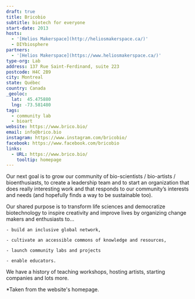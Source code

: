 ```yaml
---
draft: true
title: Bricobio
subtitle: biotech for everyone
start-date: 2013
hosts:
  - '[Helios Makerspace](http://heliosmakerspace.ca/)'
  - DIYbiosphere
partners:
  - '[Helios Makerspace](https://www.heliosmakerspace.ca/)'
type-org: Lab
address: 137 Rue Saint-Ferdinand, suite 223
postcode: H4C 2B9
city: Montreal
state: Québec
country: Canada
_geoloc:
  lat:  45.475880
  lng: -73.581480
tags:
  - community lab
  - bioart
website: https://www.brico.bio/
email: info@brico.bio
instagram: https://www.instagram.com/bricobio/
facebook: https://www.facebook.com/bricobio
links:
  - URL: https://www.brico.bio/
    tooltip: homepage
---
```


Our next goal is to grow our community of bio-scientists / bio-artists / bioenthusiasts, to create a leadership team and to start an organization that does really interesting work and that responds to our community’s interests and needs (and hopefully finds a way to be sustainable too).

Our shared purpose is to  transform life sciences and democratize biotechnology  to inspire creativity and improve lives by organizing change makers and enthusiasts to...

    - build an inclusive global network,

    - cultivate an accessible commons of knowledge and resources,

    - launch community labs and projects

    - enable educators.

We have a history of teaching workshops, hosting artists, starting companies and lots more.

*Taken from the website's homepage.
